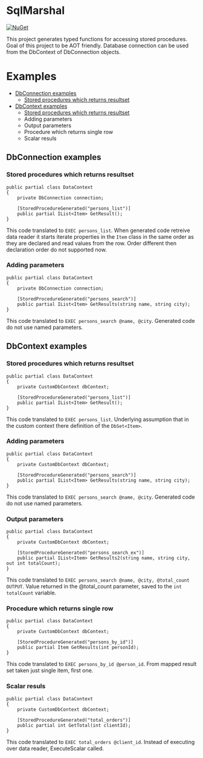 SqlMarshal
===========================

[![NuGet](https://img.shields.io/nuget/v/StoredProcedureSourceGenerator.svg?style=flat)](https://www.nuget.org/packages/StoredProcedureSourceGenerator/)

This project generates typed functions for accessing stored procedures. Goal of this project to be AOT friendly.
Database connection can be used from the DbContext of DbConnection objects.

# Examples

- [DbConnection examples](#dbconnection-examples)
    - [Stored procedures which returns resultset](#stored-procedures-which-returns-resultset)
- [DbContext examples](#dbcontext-examples)
    - [Stored procedures which returns resultset](#stored-procedures-which-returns-resultset-1)
    - Adding parameters
    - Output parameters
    - Procedure which returns single row
    - Scalar resuls

## DbConnection examples

### Stored procedures which returns resultset

```
public partial class DataContext
{
    private DbConnection connection;

    [StoredProcedureGenerated("persons_list")]
    public partial IList<Item> GetResult();
}
```

This code translated to `EXEC persons_list`.
When generated code retreive data reader it starts iterate properties in the `Item` class in the
same order as they are declared and read values from the row. Order different then declaration order do not supported now.

### Adding parameters

```
public partial class DataContext
{
    private DbConnection connection;

    [StoredProcedureGenerated("persons_search")]
    public partial IList<Item> GetResults(string name, string city);
}
```

This code translated to `EXEC persons_search @name, @city`. Generated code do not use named parameters.

## DbContext examples

### Stored procedures which returns resultset

```
public partial class DataContext
{
    private CustomDbContext dbContext;

    [StoredProcedureGenerated("persons_list")]
    public partial IList<Item> GetResult();
}
```

This code translated to `EXEC persons_list`.
Underlying assumption that in the custom context there definition of the `DbSet<Item>`.

### Adding parameters

```
public partial class DataContext
{
    private CustomDbContext dbContext;

    [StoredProcedureGenerated("persons_search")]
    public partial IList<Item> GetResults(string name, string city);
}
```

This code translated to `EXEC persons_search @name, @city`. Generated code do not use named parameters.

### Output parameters

```
public partial class DataContext
{
    private CustomDbContext dbContext;

    [StoredProcedureGenerated("persons_search_ex")]
    public partial IList<Item> GetResults2(string name, string city, out int totalCount);
}
```

This code translated to `EXEC persons_search @name, @city, @total_count OUTPUT`.
Value returned in the @total_count parameter, saved to the `int totalCount` variable.

### Procedure which returns single row

```
public partial class DataContext
{
    private CustomDbContext dbContext;

    [StoredProcedureGenerated("persons_by_id")]
    public partial Item GetResults(int personId);
}
```

This code translated to `EXEC persons_by_id @person_id`. From mapped result set taken just single item, first one.

### Scalar resuls

```
public partial class DataContext
{
    private CustomDbContext dbContext;

    [StoredProcedureGenerated("total_orders")]
    public partial int GetTotal(int clientId);
}
```

This code translated to `EXEC total_orders @client_id`. Instead of executing over data reader, ExecuteScalar called. 
